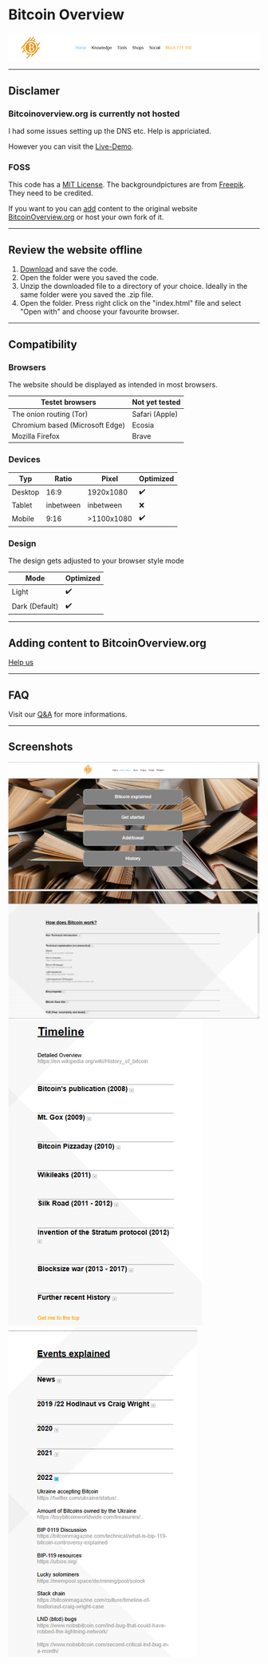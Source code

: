 # Bitcoin Overview

![Screenshot of index.html](screenshots/index2.PNG)

---

## Disclamer 
### Bitcoinoverview.org is currently not hosted
I had some issues setting up the DNS etc. Help is appriciated.

However you can visit the [Live-Demo](https://bitcoin-overview.vercel.app/).

### FOSS
This code has a [MIT License](LICENSE.txt). The backgroundpictures are from [Freepik](https://www.freepik.com/). They need to be credited.

If you want to you can [add](https://github.com/RealCocoArdo/BitcoinOverview#adding-content-to-bitcoinovervieworg) content to the original website [BitcoinOverview.org](https://BitcoinOverview.org) or host your own fork of it.

---

## Review the website offline
1. [Download](https://github.com/RealCocoArdo/BitcoinOverview/archive/refs/heads/main.zip) and save the code.
2. Open the folder were you saved the code.
3. Unzip the downloaded file to a directory of your choice. Ideally in the same folder were you saved the .zip file.
4. Open the folder. Press right click on the "index.html" file and select "Open with" and choose your favourite browser.

---

## Compatibility
### Browsers
The website should be displayed as intended in most browsers.

| Testet browsers                 | Not yet tested |
|---------------------------------|----------------|
| The onion routing (Tor)         | Safari (Apple) |
| Chromium based (Microsoft Edge) | Ecosia         |
| Mozilla Firefox                 | Brave          |
### Devices
| Typ          | Ratio     | Pixel      | Optimized          |
|--------------|-----------|------------|--------------------|
| Desktop      | 16:9      | 1920x1080  | :heavy_check_mark: |
| Tablet       | inbetween | inbetween  | :x:                |
| Mobile       | 9:16      | >1100x1080 | :heavy_check_mark: |
### Design
The design gets adjusted to your browser style mode

| Mode           | Optimized          |
|----------------|--------------------|
| Light          | :heavy_check_mark: |
| Dark (Default) | :heavy_check_mark: |

---

## Adding content to BitcoinOverview.org
[Help us](https://github.com/RealCocoArdo/BitcoinOverview/blob/main/organisations/HELP.md)

---

## FAQ
Visit our [Q&A](https://github.com/RealCocoArdo/BitcoinOverview/discussions/categories/q-a) for more informations.

---

## Screenshots

![Screenshot of Knowledge.html](screenshots/Knowledge.PNG)
![Screenshot of Knowledge.html](screenshots/Knowledge2.PNG)
![Mobile screenshot of Knowledge.html](screenshots/MobileKnowledge2.PNG)
![Mobile screenshot of Social.html](screenshots/MobileSocial.PNG)
